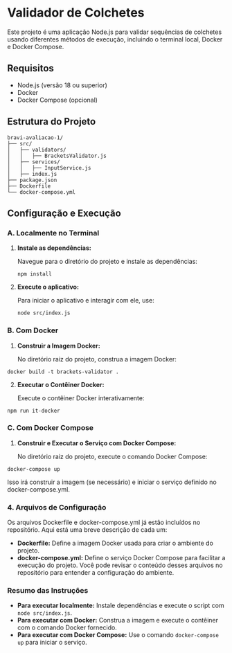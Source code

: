 # Validador de Colchetes

Este projeto é uma aplicação Node.js para validar sequências de colchetes usando diferentes métodos de execução, incluindo o terminal local, Docker e Docker Compose.

## Requisitos

- Node.js (versão 18 ou superior)
- Docker
- Docker Compose (opcional)

## Estrutura do Projeto

```
bravi-avaliacao-1/
├── src/
│   ├── validators/
│   │   ├── BracketsValidator.js
│   ├── services/
│   │   ├── InputService.js
│   ├── index.js
├── package.json
├── Dockerfile
└── docker-compose.yml
```

## Configuração e Execução

### A. Localmente no Terminal

1. **Instale as dependências:**

   Navegue para o diretório do projeto e instale as dependências:

   ```
   npm install
   ```

2. **Execute o aplicativo:**
  
   Para iniciar o aplicativo e interagir com ele, use:

   ```
   node src/index.js
   ```

### B. Com Docker

1. **Construir a Imagem Docker:**

   No diretório raiz do projeto, construa a imagem Docker:

```
docker build -t brackets-validator .
```

2. **Executar o Contêiner Docker:**

   Execute o contêiner Docker interativamente:

```
npm run it-docker
```

### C. Com Docker Compose

1. **Construir e Executar o Serviço com Docker Compose:**

   No diretório raiz do projeto, execute o comando Docker Compose:

```
docker-compose up
```

   Isso irá construir a imagem (se necessário) e iniciar o serviço definido no docker-compose.yml.

### 4. Arquivos de Configuração

Os arquivos Dockerfile e docker-compose.yml já estão incluídos no repositório. Aqui está uma breve descrição de cada um:

- **Dockerfile:** Define a imagem Docker usada para criar o ambiente do projeto.
- **docker-compose.yml:** Define o serviço Docker Compose para facilitar a execução do projeto.
Você pode revisar o conteúdo desses arquivos no repositório para entender a configuração do ambiente.

### Resumo das Instruções

- **Para executar localmente:** Instale dependências e execute o script com `node src/index.js`.
- **Para executar com Docker:** Construa a imagem e execute o contêiner com o comando Docker fornecido.
- **Para executar com Docker Compose:** Use o comando `docker-compose up` para iniciar o serviço.
